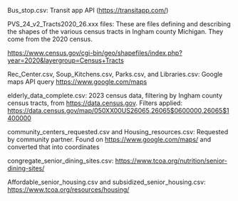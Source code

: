 Bus_stop.csv: Transit app API (https://transitapp.com/) 

PVS_24_v2_Tracts2020_26.xxx files: These are files defining and describing the shapes of the various census tracts in Ingham county Michigan. They come from the 2020 census.  

https://www.census.gov/cgi-bin/geo/shapefiles/index.php?year=2020&layergroup=Census+Tracts 

 

Rec_Center.csv, Soup_Kitchens.csv, Parks.csv, and Libraries.csv: Google maps API query https://www.google.com/maps 

 

elderly_data_complete.csv: 2023 census data, filtering by Ingham county census tracts, from https://data.census.gov. Filters applied:  https://data.census.gov/map/050XX00US26065,26065$0600000,26065$1400000 

 

community_centers_requested.csv and Housing_resources.csv: Requested by community partner. Found on https://www.google.com/maps/ and converted that into coordinates 

 

congregate_senior_dining_sites.csv: https://www.tcoa.org/nutrition/senior-dining-sites/ 

Affordable_senior_housing.csv and subsidized_senior_housing.csv: https://www.tcoa.org/resources/housing/ 

 
